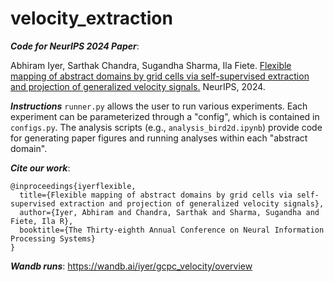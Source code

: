 # velocity_extraction

**_Code for NeurIPS 2024 Paper_**: 

Abhiram Iyer, Sarthak Chandra, Sugandha Sharma, Ila Fiete. [Flexible mapping of abstract domains by grid cells via self-supervised extraction and projection of generalized velocity signals.](https://neurips.cc/virtual/2024/poster/94041) NeurIPS, 2024.

**_Instructions_**
`runner.py` allows the user to run various experiments. Each experiment can be parameterized through a "config", which is contained in `configs.py`. The analysis scripts (e.g., `analysis_bird2d.ipynb`) provide code for generating paper figures and running analyses within each "abstract domain".

**_Cite our work_**: 

```
@inproceedings{iyerflexible,
  title={Flexible mapping of abstract domains by grid cells via self-supervised extraction and projection of generalized velocity signals},
  author={Iyer, Abhiram and Chandra, Sarthak and Sharma, Sugandha and Fiete, Ila R},
  booktitle={The Thirty-eighth Annual Conference on Neural Information Processing Systems}
}
```

**_Wandb runs_**: https://wandb.ai/iyer/gcpc_velocity/overview
